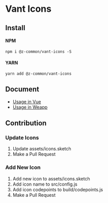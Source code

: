 # Vant Icons

## Install

#### NPM

```shell
npm i @z-common/vant-icons -S
```

#### YARN

```shell
yarn add @z-common/vant-icons
```

## Document

- [Usage in Vue](https://youzan.github.io/vant/#/zh-CN/icon)
- [Usage in Weapp](https://youzan.github.io/vant-weapp/#/icon)

## Contribution

### Update Icons

1. Update assets/icons.sketch
2. Make a Pull Request

### Add New Icon

1. Add new icon to assets/icons.sketch
2. Add icon name to src/config.js
3. Add icon codepoints to build/codepoints.js
4. Make a Pull Request
